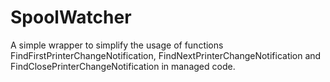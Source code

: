 # SpoolWatcher
A simple wrapper to simplify the usage of functions FindFirstPrinterChangeNotification, FindNextPrinterChangeNotification and FindClosePrinterChangeNotification in managed code.

